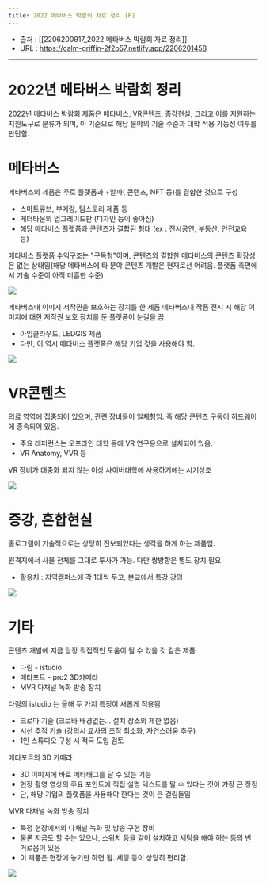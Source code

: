 ```yaml
---
title: 2022 메타버스 박람회 자료 정리 [P]
---
```

- 출처 : [[2206200917_2022 메타버스 박람회 자료 정리]]
- URL : https://calm-griffin-2f2b57.netlify.app/2206201458

---
# 2022년 메타버스 박람회 정리 
2022년 메타버스 박람회 제품은 메타버스, VR콘텐츠, 증강현실, 그리고 이를 지원하는 지원도구로 분류가 되며, 이 기준으로 해당 분야의 기술 수준과 대학 적용 가능성 여부를 판단함.

# 메타버스
메타버스의 제품은 주로 플랫폼과 +알파( 콘텐츠, NFT 등)를 결합한 것으로 구성
- 스마트큐브, 부메랑, 팀스토리 제품 등
- 게더타운의 업그레이드판 (디자인 등이 좋아짐)
- 해당 메타버스 플랫폼과 콘텐츠가 결합된 형태 (ex : 전시공연, 부동산, 안전교육 등)

메타버스 플랫폼 수익구조는 "구독형"이며, 콘텐츠와 결합한 메타버스의 콘텐츠 확장성은 없는 상태임(해당 메타버스에 타 분야 콘텐츠 개발은 현재로선 어려움. 플랫폼 측면에서 기술 수준이 아직 미흡한 수준)

<img src="https://lh3.googleusercontent.com/pw/AM-JKLVsKctgitLy_en9qqie4iiUDbkHKP35g8ciJWaHOcfnCiKe_WiJl_7Ci-7KewzCFjAl_JtoWTh0DM9DDNykimWpKvP6cP4RBBeXnJdhe7P8oRbaCJQL15elvCpqUfwbj2PWvTTpzwyfCofrecT787da=w970-h321-no?authuser=0" />

메타버스내 이미지 저작권을 보호하는 장치를 한 제품
메타버스내 작품 전시 시 해당 이미지에 대한 저작권 보호 장치를 둔 플랫폼이 눈길을 끔. 
- 아임클라우드, LEDGIS 제품
- 다만, 이 역시 메타버스 플랫폼은 해당 기업 것을 사용해야 함. 

<img src="https://lh3.googleusercontent.com/pw/AM-JKLUZy1ECvKIobmTTB1whbs-IpYsWdXbYNojFBO-sOX62Fg7cT0BT9Tsr6MKOy6X_JEzumMnbVjLnCSY-fZxYqtOspoGCRhT1CqDRmQIQulQIaEFzqdgqqG8NmDhHiajMjA0E2Z-rJRZWhqAI2t6qWhbV=w1423-h464-no?authuser=0" />


# VR콘텐츠 
의료 영역에 집중되어 있으며, 관련 장비들이 일체형임. 즉 해당 콘텐츠 구동이 하드웨어에 종속되어 있음. 
- 주요 레퍼런스는 오프라인 대학 등에 VR 연구용으로 설치되어 있음. 
- VR Anatomy, VVR 등

VR 장비가 대중화 되지 않는 이상 사이버대학에 사용하기에는 시기상조

<img src="https://lh3.googleusercontent.com/pw/AM-JKLUMEcRtFbssj9Ibh5YNQYKf-YW8XmwpcjW8tS4sixIqZ5jS_Hca5BaW4Xp8AO1b8n9WAVL2YlzZMBwUxcMAuiEnsH8XrgkE5jczbJlMyNe-JJ94aPILeKxzqfhXiOHaCN99fF_rj6YOHDYzF0ev1kIo=w1080-h316-no?authuser=0" />

# 증강, 혼합현실 
홀로그램이 기술적으로는 상당히 진보되었다는 생각을 하게 하는 제품임.

원격지에서 사물 전체를 그대로 투사가 가능. 다만 쌍방향은 별도 장치 필요
- 활용처 : 지역캠퍼스에 각 1대씩 두고, 본교에서 특강 강의 

<img src="https://lh3.googleusercontent.com/pw/AM-JKLUVwUyTag6iF-f6iRVA5retal2uPkViWXDXql8yQ3LxkGE9mRe2cZ-eHYWK4g3cCCs2KIuTEX68D_kGRfWGyk8rck95_Zlj9MXE4wmwlitaqsjwFXscMQ63SxVd-MVary3Uw9Hk75-CPaFaVI1xT9GI=w1351-h909-no?authuser=0" />

# 기타 
콘텐츠 개발에 지금 당장 직접적인 도움이 될 수 있을 것 같은 제품 
- 다림 - istudio
- 매타포트 - pro2 3D카메라
- MVR 다채널 녹화 방송 장치

다림의 istudio 는 올해 두 가지 특징이 새롭게 적용됨
- 크로마 기술 (크로바 배경없는... 설치 장소의 제한 없음)
- 시선 추적 기술 (강의시 교사의 조작 최소화, 자연스러움 추구)
- 1인 스튜디오 구성 시 적극 도입 검토

메타포트의 3D 카메라 
- 3D 이미지에 바로 메타태그를 달 수 있는 기능 
- 현장 촬영 영상의 주요 포인트에 직접 설명 텍스트를 달 수 있다는 것이 가장 큰 장점
- 단, 해당 기업의 플랫폼을 사용해야 한다는 것이 큰 걸림돌임

MVR 다채널 녹화 방송 장치
- 특정 현장에서의 다채널 녹화 및 방송 구현 장비
- 물론 지금도 할 수는 있으나, 스위치 등을 같이 설치하고 세팅을 해야 하는 등의 번거로움이 있음
- 이 제품은 현장에 놓기만 하면 됨. 세팅 등이 상당히 편리함. 

<img src="https://lh3.googleusercontent.com/pw/AM-JKLW_R0KSPjEw-RCqQTXSIpwpv3rRNi1KWQ5_XubfOTO-Mn34KcRd5O-Yzxg60Rao-80f9FQx0M0IRqdg8RI_QGKBeD9G-szdLTvkOsr5cVPIfuXyFkZgXDiVSPgT1yRDmTVxv2Jn6M1vKJOtu7-R3ahy=w1817-h396-no?authuser=0" />